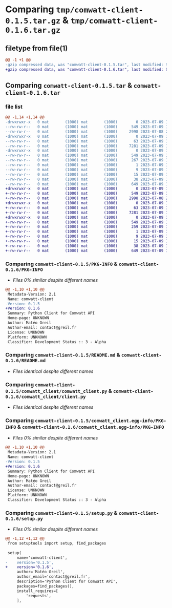 # Comparing `tmp/comwatt-client-0.1.5.tar.gz` & `tmp/comwatt-client-0.1.6.tar.gz`

## filetype from file(1)

```diff
@@ -1 +1 @@
-gzip compressed data, was "comwatt-client-0.1.5.tar", last modified: Sun Jul  9 13:37:26 2023, max compression
+gzip compressed data, was "comwatt-client-0.1.6.tar", last modified: Sun Jul  9 13:39:24 2023, max compression
```

## Comparing `comwatt-client-0.1.5.tar` & `comwatt-client-0.1.6.tar`

### file list

```diff
@@ -1,14 +1,14 @@
-drwxrwxr-x   0 mat       (1000) mat       (1000)        0 2023-07-09 13:37:26.682937 comwatt-client-0.1.5/
--rw-rw-r--   0 mat       (1000) mat       (1000)      549 2023-07-09 13:37:26.682937 comwatt-client-0.1.5/PKG-INFO
--rw-rw-r--   0 mat       (1000) mat       (1000)     2998 2023-07-08 21:27:06.000000 comwatt-client-0.1.5/README.md
-drwxrwxr-x   0 mat       (1000) mat       (1000)        0 2023-07-09 13:37:26.678937 comwatt-client-0.1.5/comwatt_client/
--rw-rw-r--   0 mat       (1000) mat       (1000)       63 2023-07-09 13:36:52.000000 comwatt-client-0.1.5/comwatt_client/__init__.py
--rw-rw-r--   0 mat       (1000) mat       (1000)     7281 2023-07-09 13:36:52.000000 comwatt-client-0.1.5/comwatt_client/comwatt_client.py
-drwxrwxr-x   0 mat       (1000) mat       (1000)        0 2023-07-09 13:37:26.682937 comwatt-client-0.1.5/comwatt_client.egg-info/
--rw-rw-r--   0 mat       (1000) mat       (1000)      549 2023-07-09 13:37:26.000000 comwatt-client-0.1.5/comwatt_client.egg-info/PKG-INFO
--rw-rw-r--   0 mat       (1000) mat       (1000)      267 2023-07-09 13:37:26.000000 comwatt-client-0.1.5/comwatt_client.egg-info/SOURCES.txt
--rw-rw-r--   0 mat       (1000) mat       (1000)        1 2023-07-09 13:37:26.000000 comwatt-client-0.1.5/comwatt_client.egg-info/dependency_links.txt
--rw-rw-r--   0 mat       (1000) mat       (1000)        9 2023-07-09 13:37:26.000000 comwatt-client-0.1.5/comwatt_client.egg-info/requires.txt
--rw-rw-r--   0 mat       (1000) mat       (1000)       15 2023-07-09 13:37:26.000000 comwatt-client-0.1.5/comwatt_client.egg-info/top_level.txt
--rw-rw-r--   0 mat       (1000) mat       (1000)       38 2023-07-09 13:37:26.682937 comwatt-client-0.1.5/setup.cfg
--rw-rw-r--   0 mat       (1000) mat       (1000)      649 2023-07-09 13:37:16.000000 comwatt-client-0.1.5/setup.py
+drwxrwxr-x   0 mat       (1000) mat       (1000)        0 2023-07-09 13:39:24.964286 comwatt-client-0.1.6/
+-rw-rw-r--   0 mat       (1000) mat       (1000)      549 2023-07-09 13:39:24.960286 comwatt-client-0.1.6/PKG-INFO
+-rw-rw-r--   0 mat       (1000) mat       (1000)     2998 2023-07-08 21:27:06.000000 comwatt-client-0.1.6/README.md
+drwxrwxr-x   0 mat       (1000) mat       (1000)        0 2023-07-09 13:39:24.960286 comwatt-client-0.1.6/comwatt_client/
+-rw-rw-r--   0 mat       (1000) mat       (1000)       63 2023-07-09 13:38:37.000000 comwatt-client-0.1.6/comwatt_client/__init__.py
+-rw-rw-r--   0 mat       (1000) mat       (1000)     7281 2023-07-09 13:39:13.000000 comwatt-client-0.1.6/comwatt_client/client.py
+drwxrwxr-x   0 mat       (1000) mat       (1000)        0 2023-07-09 13:39:24.960286 comwatt-client-0.1.6/comwatt_client.egg-info/
+-rw-rw-r--   0 mat       (1000) mat       (1000)      549 2023-07-09 13:39:24.000000 comwatt-client-0.1.6/comwatt_client.egg-info/PKG-INFO
+-rw-rw-r--   0 mat       (1000) mat       (1000)      259 2023-07-09 13:39:24.000000 comwatt-client-0.1.6/comwatt_client.egg-info/SOURCES.txt
+-rw-rw-r--   0 mat       (1000) mat       (1000)        1 2023-07-09 13:39:24.000000 comwatt-client-0.1.6/comwatt_client.egg-info/dependency_links.txt
+-rw-rw-r--   0 mat       (1000) mat       (1000)        9 2023-07-09 13:39:24.000000 comwatt-client-0.1.6/comwatt_client.egg-info/requires.txt
+-rw-rw-r--   0 mat       (1000) mat       (1000)       15 2023-07-09 13:39:24.000000 comwatt-client-0.1.6/comwatt_client.egg-info/top_level.txt
+-rw-rw-r--   0 mat       (1000) mat       (1000)       38 2023-07-09 13:39:24.964286 comwatt-client-0.1.6/setup.cfg
+-rw-rw-r--   0 mat       (1000) mat       (1000)      649 2023-07-09 13:39:13.000000 comwatt-client-0.1.6/setup.py
```

### Comparing `comwatt-client-0.1.5/PKG-INFO` & `comwatt-client-0.1.6/PKG-INFO`

 * *Files 0% similar despite different names*

```diff
@@ -1,10 +1,10 @@
 Metadata-Version: 2.1
 Name: comwatt-client
-Version: 0.1.5
+Version: 0.1.6
 Summary: Python Client for Comwatt API
 Home-page: UNKNOWN
 Author: Matéo Greil
 Author-email: contact@greil.fr
 License: UNKNOWN
 Platform: UNKNOWN
 Classifier: Development Status :: 3 - Alpha
```

### Comparing `comwatt-client-0.1.5/README.md` & `comwatt-client-0.1.6/README.md`

 * *Files identical despite different names*

### Comparing `comwatt-client-0.1.5/comwatt_client/comwatt_client.py` & `comwatt-client-0.1.6/comwatt_client/client.py`

 * *Files identical despite different names*

### Comparing `comwatt-client-0.1.5/comwatt_client.egg-info/PKG-INFO` & `comwatt-client-0.1.6/comwatt_client.egg-info/PKG-INFO`

 * *Files 0% similar despite different names*

```diff
@@ -1,10 +1,10 @@
 Metadata-Version: 2.1
 Name: comwatt-client
-Version: 0.1.5
+Version: 0.1.6
 Summary: Python Client for Comwatt API
 Home-page: UNKNOWN
 Author: Matéo Greil
 Author-email: contact@greil.fr
 License: UNKNOWN
 Platform: UNKNOWN
 Classifier: Development Status :: 3 - Alpha
```

### Comparing `comwatt-client-0.1.5/setup.py` & `comwatt-client-0.1.6/setup.py`

 * *Files 0% similar despite different names*

```diff
@@ -1,12 +1,12 @@
 from setuptools import setup, find_packages
 
 setup(
     name='comwatt-client',
-    version='0.1.5',
+    version='0.1.6',
     author='Matéo Greil',
     author_email='contact@greil.fr',
     description='Python Client for Comwatt API',
     packages=find_packages(),
     install_requires=[
         'requests',
     ],
```

